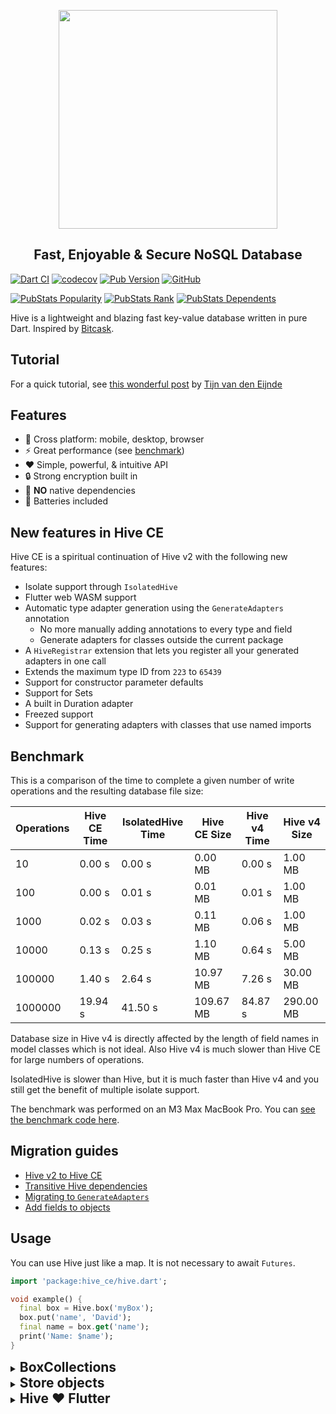 <p align="center">
  <img src="https://raw.githubusercontent.com/IO-Design-Team/hive_ce/master/.github/logo_transparent.svg?sanitize=true" width="350px">
</p>
<h2 align="center">Fast, Enjoyable & Secure NoSQL Database</h2>

[![Dart CI](https://github.com/IO-Design-Team/hive_ce/actions/workflows/test.yml/badge.svg)](https://github.com/IO-Design-Team/hive_ce/actions/workflows/test.yml) [![codecov](https://codecov.io/gh/IO-Design-Team/hive_ce/graph/badge.svg?token=ODO2JA4286)](https://codecov.io/gh/IO-Design-Team/hive_ce) [![Pub Version](https://img.shields.io/pub/v/hive_ce?label=pub.dev&labelColor=333940&logo=dart)](https://pub.dev/packages/hive_ce) [![GitHub](https://img.shields.io/github/license/IO-Design-Team/hive_ce?color=%23007A88&labelColor=333940&logo=apache)](https://github.com/IO-Design-Team/hive_ce/blob/master/LICENSE)

[![PubStats Popularity](https://pubstats.dev/badges/packages/hive_ce/popularity.svg)](https://pubstats.dev/packages/hive_ce) [![PubStats Rank](https://pubstats.dev/badges/packages/hive_ce/rank.svg)](https://pubstats.dev/packages/hive_ce) [![PubStats Dependents](https://pubstats.dev/badges/packages/hive_ce/dependents.svg)](https://pubstats.dev/packages/hive_ce)

Hive is a lightweight and blazing fast key-value database written in pure Dart. Inspired by [Bitcask](https://en.wikipedia.org/wiki/Bitcask).

## Tutorial

For a quick tutorial, see [this wonderful post](https://onlyflutter.com/how-to-add-a-local-database-using-hive-in-flutter) by [Tijn van den Eijnde](https://x.com/TijnvdEijnde)

## Features

- 🚀 Cross platform: mobile, desktop, browser
- ⚡ Great performance (see [benchmark](#benchmark))
- ❤️ Simple, powerful, & intuitive API
- 🔒 Strong encryption built in
- 🎈 **NO** native dependencies
- 🔋 Batteries included

## New features in Hive CE

Hive CE is a spiritual continuation of Hive v2 with the following new features:

- Isolate support through `IsolatedHive`
- Flutter web WASM support
- Automatic type adapter generation using the `GenerateAdapters` annotation
  - No more manually adding annotations to every type and field
  - Generate adapters for classes outside the current package
- A `HiveRegistrar` extension that lets you register all your generated adapters in one call
- Extends the maximum type ID from `223` to `65439`
- Support for constructor parameter defaults
- Support for Sets
- A built in Duration adapter
- Freezed support
- Support for generating adapters with classes that use named imports

## Benchmark

This is a comparison of the time to complete a given number of write operations and the resulting database file size:

| Operations | Hive CE Time | IsolatedHive Time | Hive CE Size | Hive v4 Time | Hive v4 Size |
| ---------- | ------------ | ----------------- | ------------ | ------------ | ------------ |
| 10         | 0.00 s       | 0.00 s            | 0.00 MB      | 0.00 s       | 1.00 MB      |
| 100        | 0.00 s       | 0.01 s            | 0.01 MB      | 0.01 s       | 1.00 MB      |
| 1000       | 0.02 s       | 0.03 s            | 0.11 MB      | 0.06 s       | 1.00 MB      |
| 10000      | 0.13 s       | 0.25 s            | 1.10 MB      | 0.64 s       | 5.00 MB      |
| 100000     | 1.40 s       | 2.64 s            | 10.97 MB     | 7.26 s       | 30.00 MB     |
| 1000000    | 19.94 s      | 41.50 s           | 109.67 MB    | 84.87 s      | 290.00 MB    |

Database size in Hive v4 is directly affected by the length of field names in model classes which is not ideal. Also Hive v4 is much slower than Hive CE for large numbers of operations.

IsolatedHive is slower than Hive, but it is much faster than Hive v4 and you still get the benefit of multiple isolate support.

The benchmark was performed on an M3 Max MacBook Pro. You can [see the benchmark code here](../benchmarks/storage/bin/bench.dart).

## Migration guides

- [Hive v2 to Hive CE](MIGRATION.md#v2-to-ce)
- [Transitive Hive dependencies](MIGRATION.md#transitive-hive-dependencies)
- [Migrating to `GenerateAdapters`](MIGRATION.md#generate-adapters)
- [Add fields to objects](MIGRATION.md#add-fields)

## Usage

You can use Hive just like a map. It is not necessary to await `Futures`.

<!-- embedme readme/usage.dart -->

```dart
import 'package:hive_ce/hive.dart';

void example() {
  final box = Hive.box('myBox');
  box.put('name', 'David');
  final name = box.get('name');
  print('Name: $name');
}

```

<details>
<summary><span style="font-size: 1.5em; font-weight: bold;">BoxCollections</span></summary>

`BoxCollections` are a set of boxes which can be similarly used as normal boxes, except of that
they dramatically improve speed on web. They support opening and closing all boxes of a collection
at once and more efficiently store data in indexed DB on web.

Aside, they also expose Transactions which can be used to speed up tremendous numbers of database
transactions on web.

On `dart:io` platforms, there is no performance gain by BoxCollections or Transactions. Only
BoxCollections might be useful for some box hierarchy and development experience.

<!-- embedme readme/box_collections.dart -->

```dart
import 'package:hive_ce/hive.dart';
import 'hive_cipher_impl.dart';

void example() async {
  // Create a box collection
  final collection = await BoxCollection.open(
    // Name of your database
    'MyFirstFluffyBox',
    // Names of your boxes
    {'cats', 'dogs'},
    // Path where to store your boxes (Only used in Flutter / Dart IO)
    path: './',
    // Key to encrypt your boxes (Only used in Flutter / Dart IO)
    key: HiveCipherImpl(),
  );

  // Open your boxes. Optional: Give it a type.
  final catsBox = await collection.openBox<Map>('cats');

  // Put something in
  await catsBox.put('fluffy', {'name': 'Fluffy', 'age': 4});
  await catsBox.put('loki', {'name': 'Loki', 'age': 2});

  // Get values of type (immutable) Map?
  final loki = await catsBox.get('loki');
  print('Loki is ${loki?['age']} years old.');

  // Returns a List of values
  final cats = await catsBox.getAll(['loki', 'fluffy']);
  print(cats);

  // Returns a List<String> of all keys
  final allCatKeys = await catsBox.getAllKeys();
  print(allCatKeys);

  // Returns a Map<String, Map> with all keys and entries
  final catMap = await catsBox.getAllValues();
  print(catMap);

  // delete one or more entries
  await catsBox.delete('loki');
  await catsBox.deleteAll(['loki', 'fluffy']);

  // ...or clear the whole box at once
  await catsBox.clear();

  // Speed up write actions with transactions
  await collection.transaction(
    () async {
      await catsBox.put('fluffy', {'name': 'Fluffy', 'age': 4});
      await catsBox.put('loki', {'name': 'Loki', 'age': 2});
      // ...
    },
    boxNames: ['cats'], // By default all boxes become blocked.
    readOnly: false,
  );
}

```

</details>

<details>
<summary><span style="font-size: 1.5em; font-weight: bold;">Store objects</span></summary>

Hive not only supports primitives, lists, and maps but also any Dart object you like. You need to generate type adapters before you can store custom objects.

### Create model classes

<!-- embedme readme/store_objects/person.dart -->

```dart
import 'package:hive_ce/hive.dart';

class Person extends HiveObject {
  Person({required this.name, required this.age});

  String name;
  int age;
}

```

### Create a `GenerateAdapters` annotation

Usually this is placed in `lib/hive/hive_adapters.dart`

<!-- embedme readme/store_objects/hive_adapters.dart -->

```dart
import 'package:hive_ce/hive.dart';
import 'person.dart';

@GenerateAdapters([AdapterSpec<Person>()])
part 'hive_adapters.g.dart';

```

### Update `pubspec.yaml`

```yaml
dev_dependencies:
  build_runner: latest
  hive_ce_generator: latest
```

### Run `build_runner`

```bash
dart pub run build_runner build --delete-conflicting-outputs
```

This will generate the following:

- TypeAdapters for the specified AdapterSpecs
- TypeAdapters for all explicitly defined HiveTypes
- A `hive_adapters.g.dart` file containing all adapters generated from the `GenerateAdapters` annotation
- A `hive_adapters.g.yaml` file
- A `hive_registrar.g.dart` file containing an extension method to register all generated adapters

All of the generated files should be checked into version control. These files are explained in more detail below.

### Use the Hive registrar

The Hive Registrar allows you to register all generated TypeAdapters in one call

```dart
import 'dart:io';
import 'package:hive_ce/hive.dart';
import 'package:your_package/hive/hive_registrar.g.dart';

void main() {
  Hive
    ..init(Directory.current.path)
    ..registerAdapters();
}
```

### Using HiveObject methods

Extending `HiveObject` is optional but it provides handy methods like `save()` and `delete()`.

<!-- embedme readme/store_objects/hive_object.dart -->

```dart
import 'package:hive_ce/hive.dart';
import 'person.dart';

void example() async {
  final box = await Hive.openBox('myBox');

  final person = Person(name: 'Dave', age: 22);
  await box.add(person);

  print(box.getAt(0)); // Dave - 22

  person.age = 30;
  await person.save();

  print(box.getAt(0)); // Dave - 30
}

```

### About `hive_adapters.g.yaml`

The Hive schema is a generated yaml file that contains the information necessary to incrementally update the generated TypeAdapters as your model classes evolve.

Some migrations may require manual modifications to the Hive schema file. One example is class/field renaming. Without manual intervention, the generator will see both an added and removed class/field. To resolve this, manually rename the class/field in the schema.

### Explicitly defining HiveTypes

The old method of defining HiveTypes is still supported, but should be unnecessary now that Hive CE supports constructor parameter defaults. If you have a use-case that `GenerateAdapters` does not support, please [create an issue on GitHub](https://github.com/IO-Design-Team/hive_ce/issues/new).

Unfortunately it is not possible for `GenerateAdapters` to handle private fields. You can use `@protected` instead if necessary.

</details>

<details>
<summary><span style="font-size: 1.5em; font-weight: bold;">Hive ❤️ Flutter</span></summary>

Hive was written with Flutter in mind. It is a perfect fit if you need a lightweight datastore for your app. After adding the required dependencies and initializing Hive, you can use Hive in your project:

```dart
import 'package:hive_ce/hive.dart';
import 'package:hive_ce_flutter/hive_flutter.dart';

class SettingsPage extends StatelessWidget {
  @override
  Widget build(BuildContext context) {
    return ValueListenableBuilder(
      valueListenable: Hive.box('settings').listenable(),
      builder: (context, box, widget) {
        return Switch(
          value: box.get('darkMode'),
          onChanged: (val) {
            box.put('darkMode', val);
          }
        );
      },
    );
  }
}
```

Boxes are cached and therefore fast enough to be used directly in the `build()` method of Flutter widgets.

</details>
